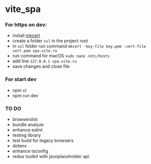 # vite_spa

### For https on dev:

- install [mkcert](https://github.com/FiloSottile/mkcert)
- create a folder `ssl` in the project root
- in `ssl` folder run command `mkcert -key-file key.pem -cert-file cert.pem spa.vite.ru`
- run command for macOS `sudo nano /etc/hosts`
- add line `127.0.0.1 spa.vite.ru`
- save changes and close file

### For start dev

- npm ci
- npm run dev

### TO DO

- browserslist
- bundle analyze
- enhance eslint
- testing library
- test build for legacy browsers
- dotenv
- enhance tsconfig
- redux toolkit with jsonplaceholder api
